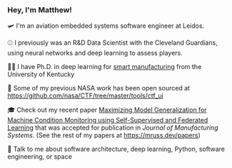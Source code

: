 ### Hey, I'm Matthew!

🛩️ I'm an aviation embedded systems software engineer at Leidos.

⚾️ I previously was an R&D Data Scientist with the Cleveland Guardians, using neural networks and deep learning to assess players.

👨‍🎓 I have Ph.D. in deep learning for [smart manufacturing](https://manufai.engr.uky.edu) from the University of Kentucky

🎉 Some of my previous NASA work has been open sourced at https://github.com/nasa/CTF/tree/master/tools/ctf_ui

🎓 Check out my recent paper [Maximizing Model Generalization for Machine Condition Monitoring using Self-Supervised and Federated Learning](https://arxiv.org/abs/2304.14398) that was accepted for publication in *Journal of Manufacturing Systems*. (See the rest of my papers at https://mruss.dev/papers)

💬 Talk to me about software architecture, deep learning, Python, software engineering, or space
